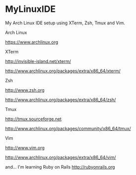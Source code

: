 MyLinuxIDE
==========

My Arch Linux IDE setup using XTerm, Zsh, Tmux and Vim.

Arch Linux

https://www.archlinux.org

XTerm

http://invisible-island.net/xterm/

http://www.archlinux.org/packages/extra/x86_64/xterm/

Zsh

http://www.zsh.org

http://www.archlinux.org/packages/extra/x86_64/zsh/

Tmux

http://tmux.sourceforge.net

http://www.archlinux.org/packages/community/x86_64/tmux/

Vim

http://www.vim.org

http://www.archlinux.org/packages/extra/x86_64/vim/

and... I'm learning Ruby on Rails http://rubyonrails.org
